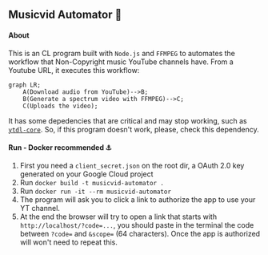 ## Musicvid Automator 🔁

#### About

This is an CL program built with `Node.js` and `FFMPEG` to automates the workflow that Non-Copyright music YouTube channels have. From a Youtube URL, it executes this workflow:

```mermaid
graph LR;
    A(Download audio from YouTube)-->B;
    B(Generate a spectrum video with FFMPEG)-->C;
    C(Uploads the video);
```

It has some depedencies that are critical and may stop working, such as [`ytdl-core`](https://github.com/distubejs/ytdl-core). So, if this program doesn't work, please, check this dependency.

#### Run - Docker recommended ⚓️

1. First you need a `client_secret.json` on the root dir, a OAuth 2.0 key generated on your Google Cloud project
2. Run `docker build -t musicvid-automator .`
3. Run `docker run -it --rm musicvid-automator`
4. The program will ask you to click a link to authorize the app to use your YT channel.
5. At the end the browser will try to open a link that starts with `http://localhost/?code=...`, you should paste in the terminal the code between `?code=` and `&scope=` (64 characters). Once the app is authorized will won't need to repeat this.
